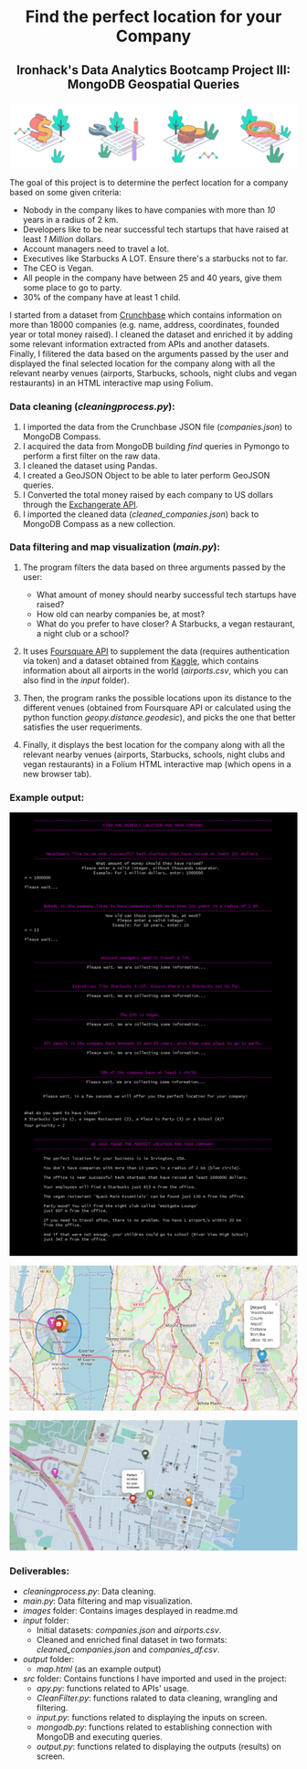 # <p align="center">Find the perfect location for your Company</p>

## <p align="center">Ironhack's Data Analytics Bootcamp Project III: MongoDB Geospatial Queries</p>

![Crunchbase](/images/readme.png)

The goal of this project is to determine the perfect location for a company based on some given criteria:

* Nobody in the company likes to have companies with more than *10* years in a radius of 2 km.
* Developers like to be near successful tech startups that have raised at least *1 Million* dollars.
* Account managers need to travel a lot.
* Executives like Starbucks A LOT. Ensure there's a starbucks not to far.
* The CEO is Vegan.
* All people in the company have between 25 and 40 years, give them some place to go to party.
* 30% of the company have at least 1 child.

I started from a dataset from [Crunchbase](https://www.crunchbase.com/) which contains information on more than 18000 companies (e.g. name, address, coordinates, founded year or total money raised). I cleaned the dataset and enriched it by adding some relevant information extracted from APIs and another datasets. Finally, I filitered the data based on the arguments passed by the user and displayed the final selected location for the company along with all the relevant nearby venues (airports, Starbucks, schools, night clubs and vegan restaurants) in an HTML interactive map using Folium.

### Data cleaning (*cleaningprocess.py*):

1. I imported the data from the Crunchbase JSON file (*companies.json*) to MongoDB Compass.
2. I acquired the data from MongoDB building *find* queries in Pymongo to perform a first filter on the raw data.
3. I cleaned the dataset using Pandas.
4. I created a GeoJSON Object to be able to later perform GeoJSON queries.
5. I Converted the total money raised by each company to US dollars through the [Exchangerate API](https://api.exchangerate-api.com/).
6. I imported the cleaned data (*cleaned_companies.json*) back to MongoDB Compass as a new collection.

### Data filtering and map visualization (*main.py*):

1. The program filters the data based on three arguments passed by the user:
    * What amount of money should nearby successful tech startups have raised?
    * How old can nearby companies be, at most?
    * What do you prefer to have closer? A Starbucks, a vegan restaurant, a night club or a school?

2. It uses [Foursquare API](https://api.foursquare.com) to supplement the data (requires authentication via token) and a dataset obtained from [Kaggle](https://www.kaggle.com/open-flights/airports-train-stations-and-ferry-terminals), which contains information about all airports in the world (*airports.csv*, which you can also find in the *input* folder).

3. Then, the program ranks the possible locations upon its distance to the different venues (obtained from Foursquare API or calculated using the python function *geopy.distance.geodesic*), and picks the one that better satisfies the user requeriments.

4. Finally, it displays  the best location for the company along with all the relevant nearby venues (airports, Starbucks, schools, night clubs and vegan restaurants) in a Folium HTML interactive map (which opens in a new browser tab).

### Example output:

<p align="center"><img  src="https://github.com/Masdevallia/project-mongodb-geospatial-queries/blob/master/images/output.png" width="700"></p>

<p align="center"><img  src="https://github.com/Masdevallia/project-mongodb-geospatial-queries/blob/master/images/map.png" width="700"></p>

<p align="center"><img  src="https://github.com/Masdevallia/project-mongodb-geospatial-queries/blob/master/images/map2.png" width="700"></p>
 
### Deliverables:

* *cleaningprocess.py*: Data cleaning.
* *main.py*: Data filtering and map visualization.
* *images* folder: Contains images desplayed in readme.md
* *input* folder:
    * Initial datasets: *companies.json* and *airports.csv*.
    * Cleaned and enriched final dataset in two formats: *cleaned_companies.json* and *companies_df.csv*.
* *output* folder:
    * *map.html* (as an example output)
* *src* folder: Contains functions I have imported and used in the project:
    * *apy.py*: functions related to APIs' usage.
    * *CleanFilter.py*: functions ralated to data cleaning, wrangling and filtering.
    * *input.py*: functions related to displaying the inputs on screen.
    * *mongodb.py*: functions related to establishing connection with MongoDB and executing queries.
    * *output.py*: functions related to displaying the outputs (results) on screen.
